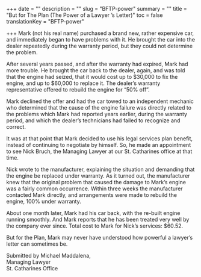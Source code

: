+++
date = ""
description = ""
slug = "BFTP-power"
summary = ""
title = "But for The Plan (The Power of a Lawyer ’s Letter)"
toc = false
translationKey = "BFTP-power"

+++
Mark (not his real name) purchased a brand new, rather expensive car, and immediately began to have problems with it. He brought the car into the dealer repeatedly during the warranty period, but they could not determine the problem.

After several years passed, and after the warranty had expired, Mark had more trouble. He brought the car back to the dealer, again, and was told that the engine had seized, that it would cost up to $30,000 to fix the engine, and up to $60,000 to replace it. The dealer’s warranty representative offered to rebuild the engine for “50% off”.

Mark declined the offer and had the car towed to an independent mechanic who determined that the cause of the engine failure was directly related to the problems which Mark had reported years earlier, during the warranty period, and which the dealer’s technicians had failed to recognize and correct.

It was at that point that Mark decided to use his legal services plan benefit, instead of continuing to negotiate by himself. So, he made an appointment to see Nick Bruch, the Managing Lawyer at our St. Catharines office at that time.

Nick wrote to the manufacturer, explaining the situation and demanding that the engine be replaced under warranty. As it turned out, the manufacturer knew that the original problem that caused the damage to Mark’s engine was a fairly common occurrence. Within three weeks the manufacturer contacted Mark directly, and arrangements were made to rebuild the engine, 100% under warranty.

About one month later, Mark had his car back, with the re-built engine running smoothly. And Mark reports that he has been treated very well by the company ever since. Total cost to Mark for Nick’s services: $60.52.

But for the Plan, Mark may never have understood how powerful a lawyer’s letter can sometimes be.

Submitted by Michael Maddalena,  
Managing Lawyer  
St. Catharines Office